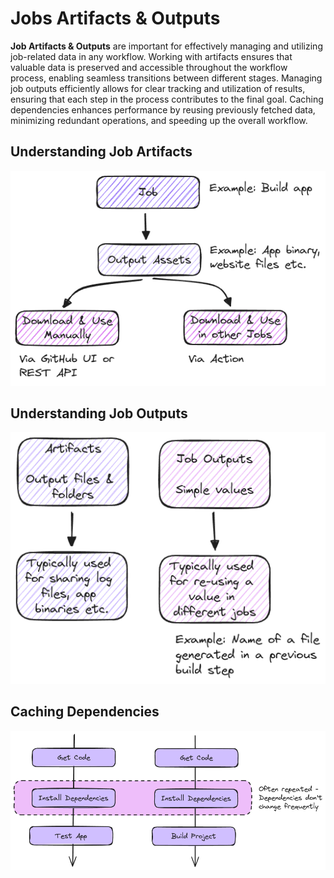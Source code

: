 # Jobs Artifacts & Outputs

**Job Artifacts & Outputs** are important for effectively managing and utilizing job-related data in any workflow. Working with artifacts ensures that valuable data is preserved and accessible throughout the workflow process, enabling seamless transitions between different stages. Managing job outputs efficiently allows for clear tracking and utilization of results, ensuring that each step in the process contributes to the final goal. Caching dependencies enhances performance by reusing previously fetched data, minimizing redundant operations, and speeding up the overall workflow.

## Understanding Job Artifacts

![job artifacts](./images/job-artifacts.excalidraw.png)

## Understanding Job Outputs

![job outputs](./images/job-outputs.excalidraw.png)

## Caching Dependencies

![dependency caching](./images/dependency-caching.excalidraw.png)
